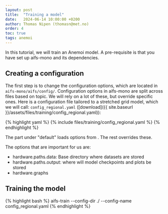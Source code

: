 ```yaml
---
layout: post
title:  "Training a model"
date:   2024-06-14 10:00:00 +0200
author: Thomas Nipen (thomasn@met.no)
order: 4
toc: true
tags: anemoi
---
```


In this tutorial, we will train an Anemoi model. A pre-requisite is that you have set up aifs-mono and its
dependencies.

## Creating a configuration
The first step is to change the configuration options, which are located in
`aifs-mono/aifs/config/`. Configuration options in aifs-mono are split across files based on topic. We will
rely on a lot of these, but override specific ones. Here is a configuration file tailored to a stretched grid
model, which we will call: `config_regional.yaml`
([download]({{ site.baseurl }}/assets/files/training/config_regional.yaml)):

{% highlight yaml %}
{% include files/training/config_regional.yaml %}
{% endhighlight %}

The part under "default" loads options from . The rest overrides these.

The options that are important for us are:
- hardware.paths.data: Base directory where datasets are stored
- hardware.paths.output: where will model checkpoints and plots be stored
- hardware.graphs

## Training the model

{% highlight bash %}
aifs-train  --config-dir ./ --config-name config_regional.yaml
{% endhighlight %}
